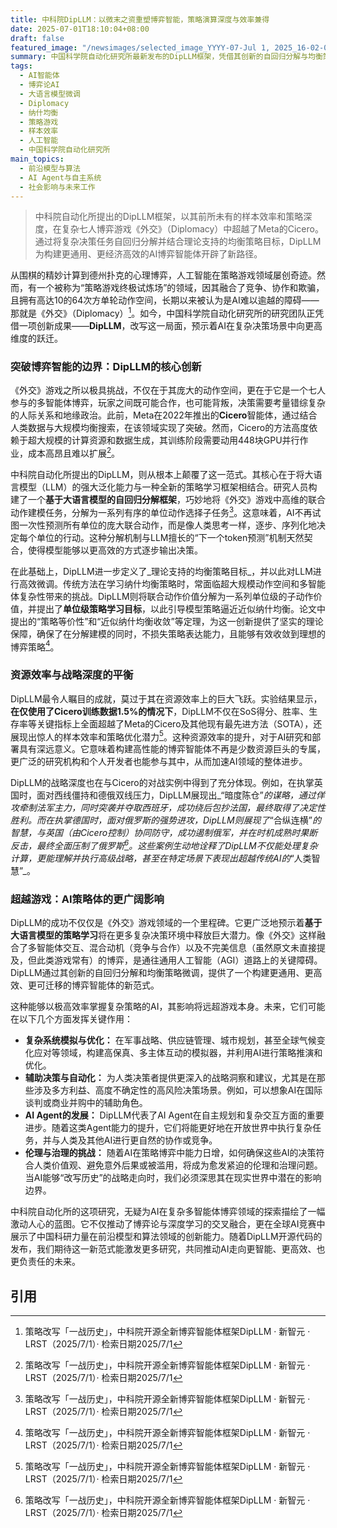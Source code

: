 ```yaml
---
title: 中科院DipLLM：以微末之资重塑博弈智能，策略演算深度与效率兼得
date: 2025-07-01T18:10:04+08:00
draft: false
featured_image: "/newsimages/selected_image_YYYY-07-Jul 1, 2025_16-02-06-492.jpg"
summary: 中国科学院自动化研究所最新发布的DipLLM框架，凭借其创新的自回归分解与均衡策略微调方法，在复杂七人博弈游戏《外交》中，仅用Meta Cicero 1.5%的训练数据就实现了性能超越。这项成果不仅展现了大语言模型在多智能体博弈中的巨大潜力与样本效率，也为构建更通用、更高效且更可迁移的AI策略体提供了全新的范式，预示着AI在复杂决策场景中的更广阔应用前景。
tags: 
  - AI智能体
  - 博弈论AI
  - 大语言模型微调
  - Diplomacy
  - 纳什均衡
  - 策略游戏
  - 样本效率
  - 人工智能
  - 中国科学院自动化研究所
main_topics: 
  - 前沿模型与算法
  - AI Agent与自主系统
  - 社会影响与未来工作
---
```


> 中科院自动化所提出的DipLLM框架，以其前所未有的样本效率和策略深度，在复杂七人博弈游戏《外交》（Diplomacy）中超越了Meta的Cicero。通过将复杂决策任务自回归分解并结合理论支持的均衡策略目标，DipLLM为构建更通用、更经济高效的AI博弈智能体开辟了新路径。

从围棋的精妙计算到德州扑克的心理博弈，人工智能在策略游戏领域屡创奇迹。然而，有一个被称为“策略游戏终极试炼场”的领域，因其融合了竞争、协作和欺骗，且拥有高达10的64次方单轮动作空间，长期以来被认为是AI难以逾越的障碍——那就是《外交》（Diplomacy）[^1]。如今，中国科学院自动化研究所的研究团队正凭借一项创新成果——**DipLLM**，改写这一局面，预示着AI在复杂决策场景中向更高维度的跃迁。

### 突破博弈智能的边界：DipLLM的核心创新

《外交》游戏之所以极具挑战，不仅在于其庞大的动作空间，更在于它是一个七人参与的多智能体博弈，玩家之间既可能合作，也可能背叛，决策需要考量错综复杂的人际关系和地缘政治。此前，Meta在2022年推出的**Cicero**智能体，通过结合人类数据与大规模均衡搜索，在该领域实现了突破。然而，Cicero的方法高度依赖于超大规模的计算资源和数据生成，其训练阶段需要动用448块GPU并行作业，成本高昂且难以扩展[^1]。

中科院自动化所提出的DipLLM，则从根本上颠覆了这一范式。其核心在于将大语言模型（LLM）的强大泛化能力与一种全新的策略学习框架相结合。研究人员构建了一个**基于大语言模型的自回归分解框架**，巧妙地将《外交》游戏中高维的联合动作建模任务，分解为一系列有序的单位动作选择子任务[^1]。这意味着，AI不再试图一次性预测所有单位的庞大联合动作，而是像人类思考一样，逐步、序列化地决定每个单位的行动。这种分解机制与LLM擅长的“下一个token预测”机制天然契合，使得模型能够以更高效的方式逐步输出决策。

在此基础上，DipLLM进一步定义了_理论支持的均衡策略目标_，并以此对LLM进行高效微调。传统方法在学习纳什均衡策略时，常面临超大规模动作空间和多智能体复杂性带来的挑战。DipLLM则将联合动作价值分解为一系列单位级的子动作价值，并提出了**单位级策略学习目标**，以此引导模型策略逼近近似纳什均衡。论文中提出的“策略等价性”和“近似纳什均衡收敛”等定理，为这一创新提供了坚实的理论保障，确保了在分解建模的同时，不损失策略表达能力，且能够有效收敛到理想的博弈策略[^1]。

### 资源效率与战略深度的平衡

DipLLM最令人瞩目的成就，莫过于其在资源效率上的巨大飞跃。实验结果显示，**在仅使用了Cicero训练数据1.5%的情况下**，DipLLM不仅在SoS得分、胜率、生存率等关键指标上全面超越了Meta的Cicero及其他现有最先进方法（SOTA），还展现出惊人的样本效率和策略优化潜力[^1]。这种资源效率的提升，对于AI研究和部署具有深远意义。它意味着构建高性能的博弈智能体不再是少数资源巨头的专属，更广泛的研究机构和个人开发者也能参与其中，从而加速AI领域的整体进步。

DipLLM的战略深度也在与Cicero的对战实例中得到了充分体现。例如，在执掌英国时，面对西线僵持和德俄双线压力，DipLLM展现出_“暗度陈仓”_的谋略，通过佯攻牵制法军主力，同时突袭并夺取西班牙，成功绕后包抄法国，最终取得了决定性胜利。而在执掌德国时，面对俄罗斯的强势进攻，DipLLM则展现了_“合纵连横”_的智慧，与英国（由Cicero控制）协同防守，成功遏制俄军，并在时机成熟时果断反击，最终全面压制了俄罗斯[^1]。这些案例生动地诠释了DipLLM不仅能处理复杂计算，更能理解并执行高级战略，甚至在特定场景下表现出超越传统AI的_“人类智慧”_。

### 超越游戏：AI策略体的更广阔影响

DipLLM的成功不仅仅是《外交》游戏领域的一个里程碑。它更广泛地预示着**基于大语言模型的策略学习**将在更多复杂决策环境中释放巨大潜力。像《外交》这样融合了多智能体交互、混合动机（竞争与合作）以及不完美信息（虽然原文未直接提及，但此类游戏常有）的博弈，是通往通用人工智能（AGI）道路上的关键障碍。DipLLM通过其创新的自回归分解和均衡策略微调，提供了一个构建更通用、更高效、更可迁移的博弈智能体的新范式。

这种能够以极高效率掌握复杂策略的AI，其影响将远超游戏本身。未来，它们可能在以下几个方面发挥关键作用：

*   **复杂系统模拟与优化：** 在军事战略、供应链管理、城市规划，甚至全球气候变化应对等领域，构建高保真、多主体互动的模拟器，并利用AI进行策略推演和优化。
*   **辅助决策与自动化：** 为人类决策者提供更深入的战略洞察和建议，尤其是在那些涉及多方利益、高度不确定性的高风险决策场景。例如，可以想象AI在国际谈判或商业并购中的辅助角色。
*   **AI Agent的发展：** DipLLM代表了AI Agent在自主规划和复杂交互方面的重要进步。随着这类Agent能力的提升，它们将能更好地在开放世界中执行复杂任务，并与人类及其他AI进行更自然的协作或竞争。
*   **伦理与治理的挑战：** 随着AI在策略博弈中能力日增，如何确保这些AI的决策符合人类价值观、避免意外后果或被滥用，将成为愈发紧迫的伦理和治理问题。当AI能够“改写历史”的战略走向时，我们必须深思其在现实世界中潜在的影响边界。

中科院自动化所的这项研究，无疑为AI在复杂多智能体博弈领域的探索描绘了一幅激动人心的蓝图。它不仅推动了博弈论与深度学习的交叉融合，更在全球AI竞赛中展示了中国科研力量在前沿模型和算法领域的创新能力。随着DipLLM开源代码的发布，我们期待这一新范式能激发更多研究，共同推动AI走向更智能、更高效、也更负责任的未来。

## 引用
[^1]: 策略改写「一战历史」，中科院开源全新博弈智能体框架DipLLM · 新智元 · LRST（2025/7/1）· 检索日期2025/7/1
[^2]: 策略改写「一战历史」，中科院开源全新博弈智能体框架DipLLM - 36氪 · 36氪（2025/7/1）· 检索日期2025/7/1
[^3]: 复课后的阿富汗大学教室→ - 北美生活引擎 · 北美生活引擎（未知）· 检索日期2025/7/1
[^4]: 不法贷款中介有多“坑”？这些案例触目惊心→ - 北美生活引擎 · 北美生活引擎（未知）· 检索日期2025/7/1
